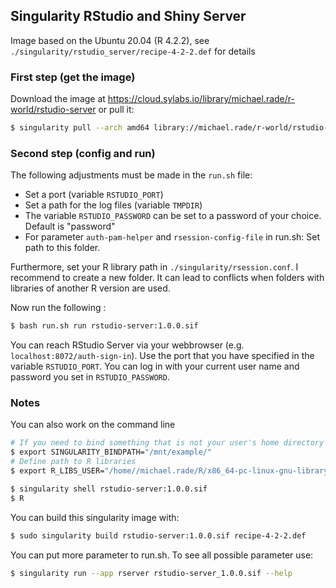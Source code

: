 ## Singularity RStudio and Shiny Server

Image based on the Ubuntu 20.04 (R 4.2.2), see `./singularity/rstudio_server/recipe-4-2-2.def` for details

### First step (get the image)

Download the image at <https://cloud.sylabs.io/library/michael.rade/r-world/rstudio-server> or pull it:

``` sh
$ singularity pull --arch amd64 library://michael.rade/r-world/rstudio-server:1.0.0
```

### Second step (config and run)

The following adjustments must be made in the `run.sh` file:

-   Set a port (variable `RSTUDIO_PORT`)
-   Set a path for the log files (variable `TMPDIR`)
-   The variable `RSTUDIO_PASSWORD` can be set to a password of your choice. Default is "password"
-   For parameter `auth-pam-helper` and `rsession-config-file` in run.sh: Set path to this folder.

Furthermore, set your R library path in `./singularity/rsession.conf`. I recommend to create a new folder. It can lead to conflicts when folders with libraries of another R version are used.

Now run the following :

``` sh
$ bash run.sh run rstudio-server:1.0.0.sif
```

You can reach RStudio Server via your webbrowser (e.g. `localhost:8072/auth-sign-in`). Use the port that you have specified in the variable `RSTUDIO_PORT`. You can log in with your current user name and password you set in `RSTUDIO_PASSWORD`.

### Notes

You can also work on the command line

``` sh
# If you need to bind something that is not your user's home directory
$ export SINGULARITY_BINDPATH="/mnt/example/"
# Define path to R libraries
$ export R_LIBS_USER="/home//michael.rade/R/x86_64-pc-linux-gnu-library/4.0.2.RStudioServer/"

$ singularity shell rstudio-server:1.0.0.sif
$ R
```

You can build this singularity image with:

``` sh
$ sudo singularity build rstudio-server:1.0.0.sif recipe-4-2-2.def
```

You can put more parameter to run.sh. To see all possible parameter use:

``` sh
$ singularity run --app rserver rstudio-server_1.0.0.sif --help
```
